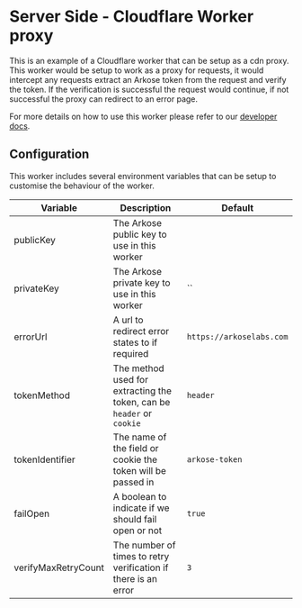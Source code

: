 # Server Side - Cloudflare Worker proxy

This is an example of a Cloudflare worker that can be setup as a cdn proxy. This worker would be setup to work as a proxy for requests, it would intercept any requests extract an Arkose token from the request and verify the token. If the verification is successful the request would continue, if not successful the proxy can redirect to an error page.

For more details on how to use this worker please refer to our [developer docs](https://developer.arkoselabs.com/docs/arkose-on-cloudflare-reference-architecture).

## Configuration
This worker includes several environment variables that can be setup to customise the behaviour of the worker.

| Variable                  | Description                                                     | Default                                |
| ------------------- | --------------------------------------------------------------------- | -------------------------------------- |
| publicKey           | The Arkose public key to use in this worker                           |                                        |
| privateKey          | The Arkose private key to use in this worker                          | ``                                     |
| errorUrl            | A url to redirect error states to if required                         | `https://arkoselabs.com`               |
| tokenMethod         | The method used for extracting the token, can be `header` or `cookie` | `header`                               |
| tokenIdentifier     | The name of the field or cookie the token will be passed in           | `arkose-token`                         |
| failOpen            | A boolean to indicate if we should fail open or not                   | `true`                                 |
| verifyMaxRetryCount | The number of times to retry verification if there is an error        | `3`                                    |
